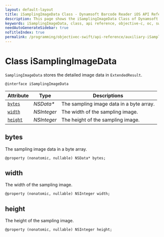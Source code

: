 ```yaml
---
layout: default-layout
title: iSamplingImageData Class - Dynamsoft Barcode Reader iOS API Reference
description: This page shows the iSamplingImageData Class of Dynamsoft Barcode Reader for iOS SDK.
keywords: iSamplingImageData, class, api reference, objective-c, oc, swift
needAutoGenerateSidebar: true
noTitleIndex: true
permalink: /programming/objectivec-swift/api-reference/auxiliary-iSamplingImageData.html
---
```


# Class iSamplingImageData

`SamplingImageData` stores the detailed image data in `ExtendedResult`.

```objc
@interface iSamplingImageData
```  

| Attribute | Type | Descriptions |
|---------- | ---- | ----------- |
| [`bytes`](#bytes) | *NSData\** | The sampling image data in a byte array. |
| [`width`](#width) | *NSInteger* | The width of the sampling image. |
| [`height`](#height) | *NSInteger* | The height of the sampling image. |

## bytes

The sampling image data in a byte array.

```objc
@property (nonatomic, nullable) NSData* bytes;
```

## width

The width of the sampling image.

```objc
@property (nonatomic, nullable) NSInteger width;
```

## height

The height of the sampling image.

```objc
@property (nonatomic, nullable) NSInteger height;
```
